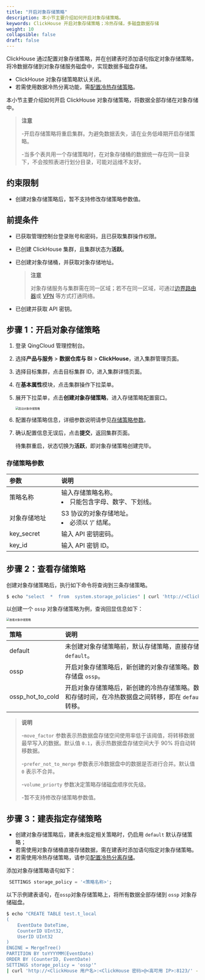 ```yaml
---
title: "开启对象存储策略"
description: 本小节主要介绍如何开启对象存储策略。 
keywords: ClickHouse 开启对象存储策略；冷热存储，多磁盘数据存储
weight: 10
collapsible: false
draft: false
---
```




ClickHouse 通过配置对象存储策略，并在创建表时添加语句指定对象存储策略，将冷数据存储到对象存储服务磁盘中，实现数据多磁盘存储。

- ClickHouse 对象存储策略默认关闭。
- 若需使用数据冷热分离功能，需[配置冷热存储策略](../config_hot_to_cold_storage)。

本小节主要介绍如何开启 ClickHouse 对象存储策略，将数据全部存储在对象存储中。

> **注意**
> 
> -开启存储策略将重启集群。为避免数据丢失，请在业务低峰期开启存储策略。
> 
> -当多个表共用一个存储策略时，在对象存储桶的数据统一存在同一目录下，不会按照表进行划分目录，可能对运维不友好。

## 约束限制

- 创建对象存储策略后，暂不支持修改存储策略参数值。

## 前提条件

- 已获取管理控制台登录账号和密码，且已获取集群操作权限。
- 已创建 ClickHouse 集群，且集群状态为**活跃**。
- 已创建对象存储桶，并获取对象存储地址。
  
  > **注意**
  > 
  > 对象存储服务与集群需在同一区域；若不在同一区域，可通过[边界路由器](../../../../../network/border_router/)或 [VPN](../../../../../network/vpc/manual/vpn/) 等方式打通网络。

- 已创建并获取 API 密钥。

## 步骤 1：开启对象存储策略

1. 登录 QingCloud 管理控制台。
2. 选择**产品与服务** > **数据仓库与 BI** > **ClickHouse**，进入集群管理页面。
3. 选择目标集群，点击目标集群 ID，进入集群详情页面。
4. 在**基本属性**模块，点击集群操作下拉菜单。
5. 展开下拉菜单，点击**创建对象存储策略**，进入存储策略配置窗口。

   <img src="../../../_images/enable_bucket_policy.png" alt="启动对象存储策略" style="zoom:50%;" />

7. 配置存储策略信息，详细参数说明请参见[存储策略参数](#存储策略参数)。

8. 确认配置信息无误后，点击**提交**，返回集群页面。

   待集群重启，状态切换为**活跃**，即对象存储策略创建完毕。

### 存储策略参数

|  <span style="display:inline-block;width:120px">参数</span> | <span style="display:inline-block;width:480px">说明</span>  |
|:--- |:--- |
| 策略名称 |  输入存储策略名称。<li>只能包含字母、数字、下划线。 |
| 对象存储地址  | S3 协议的对象存储地址。<li>必须以 ‘/’ 结尾。|
| key_secret |  输入 API 密钥密码。 |
| key_id  | 输入 API 密钥 ID。|

## 步骤 2：查看存储策略

创建对象存储策略后，执行如下命令将查询到三条存储策略。

```bash
$ echo "select  *  from  system.storage_policies" | curl 'http://<ClickHouse 用户名>:<ClickHouse 密码>@<高可用 IP>:8123/' --data-binary @-
```

以创建一个 `ossp` 对象存储策略为例，查询回显信息如下：

<img src="../../../_images/check_storge_policy.png" alt="查看对象存储策略" style="zoom:50%;" />

|  <span style="display:inline-block;width:120px">策略</span> | <span style="display:inline-block;width:480px">说明</span>  |
|:--- |:--- |
| default |  未创建对象存储策略前，默认存储策略，直接存储数据至热数据盘 `default`。 |
| ossp  | 开启对象存储策略后，新创建的对象存储策略。数据全量存储到对象存储盘 `ossp`。|
| ossp_hot_to_cold  | 开启对象存储策略后，新创建的冷热存储策略。数据可根据磁盘容量和存储时间，在冷热数据盘之间转移，即在 `default` 和 `ossp`磁盘间转移。|

> **说明**
> 
> -`move_factor` 参数表示热数据盘存储空间使用率低于该阈值，将转移数据最早写入的数据。默认值 `0.1`，表示热数据盘存储空间大于 90% 将自动转移数据。
> 
> -`prefer_not_to_merge` 参数表示冷数据盘中的数据是否进行合并。默认值 `0` 表示不合并。
> 
> -`volume_priorty` 参数决定策略存储磁盘顺序优先级。
> 
> -暂不支持修改存储策略参数值。

## 步骤 3：建表指定存储策略

- 创建对象存储策略后，建表未指定相关策略时，仍启用 `default` 默认存储策略；
- 若需使用对象存储桶直接存储数据，需在建表时添加语句指定对象存储策略。
- 若需使用冷热存储策略，请参见[配置冷热分离存储](../config_hot_to_cold_storage)。

添加对象存储策略语句如下：

```sql
 SETTINGS storage_policy = '<策略名称>';
```

以下示例建表语句，在`ossp`对象存储策略上，将所有数据全部存储到 `ossp` 对象存储磁盘。

```bash
$ echo "CREATE TABLE test.t_local
(
    EventDate DateTime,
    CounterID UInt32,
    UserID UInt32
)
ENGINE = MergeTree()
PARTITION BY toYYYYMM(EventDate) 
ORDER BY (CounterID, EventDate)
SETTINGS storage_policy = 'ossp'"
| curl 'http://<ClickHouse 用户名>:<ClickHouse 密码>@<高可用 IP>:8123/' --data-binary @-
```
